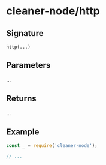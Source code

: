 # cleaner-node/http

## Signature

`http(...)`

## Parameters

...

## Returns

...

## Example

```javascript
const _ = require('cleaner-node');

// ...
```
